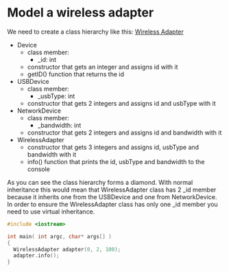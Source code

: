 # Model a wireless adapter

We need to create a class hierarchy like this:
[Wireless Adapter](../assets/wireless_adapter.png)

- Device
  - class member:
    - _id: int
  - constructor that gets an integer and assigns id with it
  - getID() function that returns the id
- USBDevice
  - class member:
    - _usbType: int
  - constructor that gets 2 integers and assigns id and usbType with it
- NetworkDevice
  - class member:
    - _bandwidth: int
  - constructor that gets 2 integers and assigns id and bandwidth with it
- WirelessAdapter
  - constructor that gets 3 integers and assigns id, usbType and bandwidth with
    it
  - info() function that prints the id, usbType and bandwidth to the console

As you can see the class hierarchy forms a diamond. With normal inheritance this
would mean that WirelessAdapter class has 2 _id member because it inherits one
from the USBDevice and one from NetworkDevice. In order to ensure the
WirelessAdapter class has only one _id member you need to use virtual
inheritance.

```c++
#include <iostream>

int main( int argc, char* args[] )
{
  WirelessAdapter adapter(0, 2, 100);
  adapter.info();
}
```
